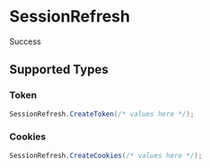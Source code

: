 # SessionRefresh

Success


## Supported Types

### Token

```csharp
SessionRefresh.CreateToken(/* values here */);
```

### Cookies

```csharp
SessionRefresh.CreateCookies(/* values here */);
```
